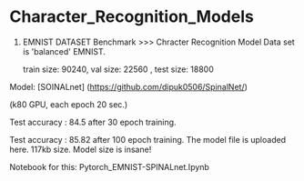 # Character_Recognition_Models
1. EMNIST DATASET Benchmark >>> Chracter Recognition Model
   Data set is 'balanced' EMNIST.
  
   train size: 90240, val size: 22560 , test size: 18800 
  
 Model:  [SOINALnet] (https://github.com/dipuk0506/SpinalNet/)
   
   (k80 GPU, each epoch 20 sec.)
   
   Test accuracy : 84.5 after 30 epoch training. 
   
   Test accuracy : 85.82 after 100 epoch training. The model file is uploaded here. 117kb size. Model size is insane! 
   
   Notebook for this: Pytorch_EMNIST-SPINALnet.Ipynb
   
